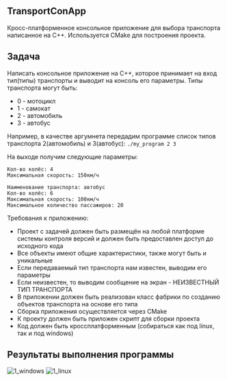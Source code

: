 TransportConApp
--------

Кросс-платформенное консольное приложение для выбора транспорта написанное на C++. Используется CMake для построения проекта.

Задача
--------

Написать консольное приложение на C++, которое принимает на вход тип(типы) транспорты и выводит на консоль его параметры.
Типы транспорта могут быть:
- 0 - мотоцикл
- 1 - самокат
- 2 - автомобиль
- 3 - автобус

Например, в качестве аргумнета передадим программе список типов транспорта 2(автомобиль) и 3(автобус):
```./my_program 2 3```

На выходе получим следующие параметры:
```Наименование транспорта: автомобиль
Кол-во колёс: 4
Максимальная скорость: 150км/ч

Наименование транспорта: автобус
Кол-во колёс: 6
Максимальная скорость: 100км/ч
Максимальное количество пассажиров: 20
```

Требования к приложению:
- Проект с задачей должен быть размещён на любой платформе системы контроля версий и должен быть предоставлен доступ до исходного кода
- Все объекты имеют общие характеристики, также могут быть и уникальные
- Если передаваемый тип транспорта нам известен, выводим его параметры
- Если неизвестен, то выводим сообщение на экран - НЕИЗВЕСТНЫЙ ТИП ТРАНСПОРТА
- В приложении должен быть реализован класс фабрики по созданию объектов транспорта на основе его типа
- Сборка приложения осуществляется через CMake
- К проекту должен быть приложен скрипт для сборки проекта
- Код должен быть кроссплатформенным (собираться как под linux, так и под windows)

Результаты выполнения программы
--------
![1_windows](https://github.com/user-attachments/assets/30eb1955-bec3-409f-a4c8-67781de77ad8)
![1_linux](https://github.com/user-attachments/assets/71798a06-96d1-49bc-a7df-9c345e7e0b33)
